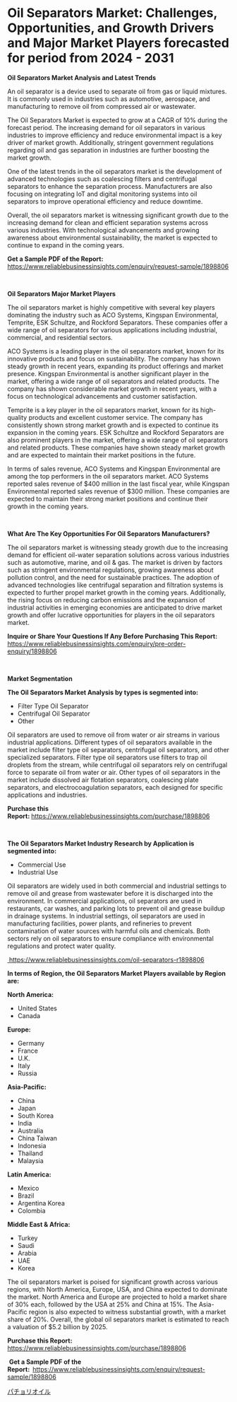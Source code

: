 <p><h1>Oil Separators Market: Challenges, Opportunities, and Growth Drivers and Major Market Players forecasted for period from 2024 - 2031</h1></p><p><strong>Oil Separators Market Analysis and Latest Trends</strong></p>
<p><p>An oil separator is a device used to separate oil from gas or liquid mixtures. It is commonly used in industries such as automotive, aerospace, and manufacturing to remove oil from compressed air or wastewater.</p><p>The Oil Separators Market is expected to grow at a CAGR of 10% during the forecast period. The increasing demand for oil separators in various industries to improve efficiency and reduce environmental impact is a key driver of market growth. Additionally, stringent government regulations regarding oil and gas separation in industries are further boosting the market growth.</p><p>One of the latest trends in the oil separators market is the development of advanced technologies such as coalescing filters and centrifugal separators to enhance the separation process. Manufacturers are also focusing on integrating IoT and digital monitoring systems into oil separators to improve operational efficiency and reduce downtime.</p><p>Overall, the oil separators market is witnessing significant growth due to the increasing demand for clean and efficient separation systems across various industries. With technological advancements and growing awareness about environmental sustainability, the market is expected to continue to expand in the coming years.</p></p>
<p><strong>Get a Sample PDF of the Report:&nbsp;</strong> <a href="https://www.reliablebusinessinsights.com/enquiry/request-sample/1898806">https://www.reliablebusinessinsights.com/enquiry/request-sample/1898806</a></p>
<p>&nbsp;</p>
<p><strong>Oil Separators Major Market Players</strong></p>
<p><p>The oil separators market is highly competitive with several key players dominating the industry such as ACO Systems, Kingspan Environmental, Temprite, ESK Schultze, and Rockford Separators. These companies offer a wide range of oil separators for various applications including industrial, commercial, and residential sectors.</p><p>ACO Systems is a leading player in the oil separators market, known for its innovative products and focus on sustainability. The company has shown steady growth in recent years, expanding its product offerings and market presence. Kingspan Environmental is another significant player in the market, offering a wide range of oil separators and related products. The company has shown considerable market growth in recent years, with a focus on technological advancements and customer satisfaction.</p><p>Temprite is a key player in the oil separators market, known for its high-quality products and excellent customer service. The company has consistently shown strong market growth and is expected to continue its expansion in the coming years. ESK Schultze and Rockford Separators are also prominent players in the market, offering a wide range of oil separators and related products. These companies have shown steady market growth and are expected to maintain their market positions in the future.</p><p>In terms of sales revenue, ACO Systems and Kingspan Environmental are among the top performers in the oil separators market. ACO Systems reported sales revenue of $400 million in the last fiscal year, while Kingspan Environmental reported sales revenue of $300 million. These companies are expected to maintain their strong market positions and continue their growth in the coming years.</p></p>
<p>&nbsp;</p>
<p><strong>What Are The Key Opportunities For Oil Separators Manufacturers?</strong></p>
<p><p>The oil separators market is witnessing steady growth due to the increasing demand for efficient oil-water separation solutions across various industries such as automotive, marine, and oil & gas. The market is driven by factors such as stringent environmental regulations, growing awareness about pollution control, and the need for sustainable practices. The adoption of advanced technologies like centrifugal separation and filtration systems is expected to further propel market growth in the coming years. Additionally, the rising focus on reducing carbon emissions and the expansion of industrial activities in emerging economies are anticipated to drive market growth and offer lucrative opportunities for players in the oil separators market.</p></p>
<p><strong>Inquire or Share Your Questions If Any Before Purchasing This Report:</strong> <a href="https://www.reliablebusinessinsights.com/enquiry/pre-order-enquiry/1898806">https://www.reliablebusinessinsights.com/enquiry/pre-order-enquiry/1898806</a></p>
<p>&nbsp;</p>
<p><strong>Market Segmentation</strong></p>
<p><strong>The Oil Separators Market Analysis by types is segmented into:</strong></p>
<p><ul><li>Filter Type Oil Separator</li><li>Centrifugal Oil Separator</li><li>Other</li></ul></p>
<p><p>Oil separators are used to remove oil from water or air streams in various industrial applications. Different types of oil separators available in the market include filter type oil separators, centrifugal oil separators, and other specialized separators. Filter type oil separators use filters to trap oil droplets from the stream, while centrifugal oil separators rely on centrifugal force to separate oil from water or air. Other types of oil separators in the market include dissolved air flotation separators, coalescing plate separators, and electrocoagulation separators, each designed for specific applications and industries.</p></p>
<p><strong>Purchase this Report:&nbsp;</strong><a href="https://www.reliablebusinessinsights.com/purchase/1898806">https://www.reliablebusinessinsights.com/purchase/1898806</a></p>
<p>&nbsp;</p>
<p><strong>The Oil Separators Market Industry Research by Application is segmented into:</strong></p>
<p><ul><li>Commercial Use</li><li>Industrial Use</li></ul></p>
<p><p>Oil separators are widely used in both commercial and industrial settings to remove oil and grease from wastewater before it is discharged into the environment. In commercial applications, oil separators are used in restaurants, car washes, and parking lots to prevent oil and grease buildup in drainage systems. In industrial settings, oil separators are used in manufacturing facilities, power plants, and refineries to prevent contamination of water sources with harmful oils and chemicals. Both sectors rely on oil separators to ensure compliance with environmental regulations and protect water quality.</p></p>
<p><a href="https://www.reliablebusinessinsights.com/oil-separators-r1898806">&nbsp;https://www.reliablebusinessinsights.com/oil-separators-r1898806</a></p>
<p><strong>In terms of Region, the Oil Separators Market Players available by Region are:</strong></p>
<p>
    <p> <strong> North America: </strong>
        <ul>
            <li>United States</li>
            <li>Canada</li>
        </ul>
        </p> 
    <p> <strong> Europe: </strong>
        <ul>
            <li>Germany</li>
            <li>France</li>
            <li>U.K.</li>
            <li>Italy</li>
            <li>Russia</li>
        </ul>
        </p> 
    <p> <strong> Asia-Pacific: </strong>
        <ul>
            <li>China</li>
            <li>Japan</li>
            <li>South Korea</li>
            <li>India</li>
            <li>Australia</li>
            <li>China Taiwan</li>
            <li>Indonesia</li>
            <li>Thailand</li>
            <li>Malaysia</li>
        </ul>
        </p> 
    <p> <strong> Latin America: </strong>
        <ul>
            <li>Mexico</li>
            <li>Brazil</li>
            <li>Argentina Korea</li>
            <li>Colombia</li>
        </ul>
        </p> 
    <p> <strong> Middle East & Africa: </strong>
        <ul>
            <li>Turkey</li>
            <li>Saudi</li>
            <li>Arabia</li>
            <li>UAE</li>
            <li>Korea</li>
        </ul>
    </p>
    </p>
<p><p>The oil separators market is poised for significant growth across various regions, with North America, Europe, USA, and China expected to dominate the market. North America and Europe are projected to hold a market share of 30% each, followed by the USA at 25% and China at 15%. The Asia-Pacific region is also expected to witness substantial growth, with a market share of 20%. Overall, the global oil separators market is estimated to reach a valuation of $5.2 billion by 2025.</p></p>
<p><strong>Purchase this Report: </strong><a href="https://www.reliablebusinessinsights.com/purchase/1898806">https://www.reliablebusinessinsights.com/purchase/1898806</a></p>
<p>&nbsp;<strong>Get a Sample PDF of the Report:&nbsp;&nbsp;</strong><a href="https://www.reliablebusinessinsights.com/enquiry/request-sample/1898806">https://www.reliablebusinessinsights.com/enquiry/request-sample/1898806</a></p>
<p><strong></strong></p>
<p><p><a href="https://github.com/sghwr779811674/Market-Research-Report-List-3/blob/main/225380134124.md">パチョリオイル</a></p></p>